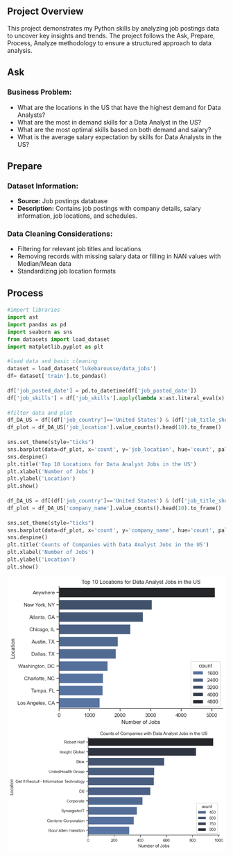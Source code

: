 ## Project Overview
This project demonstrates my Python skills by analyzing job postings data to uncover key insights and trends. The project follows the Ask, Prepare, Process, Analyze methodology to ensure a structured approach to data analysis.

## Ask

### Business Problem:
- What are the locations in the US that have the highest demand for Data Analysts?
- What are the most in demand skills for a Data Analyst in the US?
- What are the most optimal skills based on both demand and salary?
- What is the average salary expectation by skills for Data Analysts in the US?

## Prepare

### Dataset Information:
- **Source:** Job postings database
- **Description:** Contains job postings with company details, salary information, job locations, and schedules.

### Data Cleaning Considerations:
- Filtering for relevant job titles and locations
- Removing records with missing salary data or filling in NAN values with Median/Mean data
- Standardizing job location formats

## Process

```python
#import libraries
import ast
import pandas as pd
import seaborn as sns
from datasets import load_dataset
import matplotlib.pyplot as plt

#load data and basic cleaning
dataset = load_dataset('lukebarousse/data_jobs')
df= dataset['train'].to_pandas()

df['job_posted_date'] = pd.to_datetime(df['job_posted_date'])
df['job_skills'] = df['job_skills'].apply(lambda x:ast.literal_eval(x) if pd.notna(x) else x)

#filter data and plot
df_DA_US = df[(df['job_country']=='United States') & (df['job_title_short']=='Data Analyst')] 
df_plot = df_DA_US['job_location'].value_counts().head(10).to_frame()

sns.set_theme(style="ticks")
sns.barplot(data=df_plot, x='count', y='job_location', hue='count', palette='dark:b_r')
sns.despine()
plt.title('Top 10 Locations for Data Analyst Jobs in the US')
plt.xlabel('Number of Jobs')
plt.ylabel('Location')
plt.show()

df_DA_US = df[(df['job_country']=='United States') & (df['job_title_short']=='Data Analyst')] 
df_plot = df_DA_US['company_name'].value_counts().head(10).to_frame()

sns.set_theme(style="ticks")
sns.barplot(data=df_plot, x='count', y='company_name', hue='count', palette='dark:b_r')
sns.despine()
plt.title('Counts of Companies with Data Analyst Jobs in the US')
plt.xlabel('Number of Jobs')
plt.ylabel('Location')
plt.show()

```

![Graph 1](images/graph1.png)
![Graph 2](images/graph2.png)